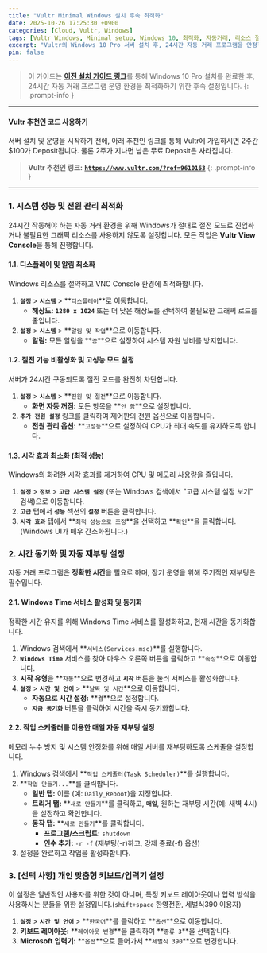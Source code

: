 ```yaml
---
title: "Vultr Minimal Windows 설치 후속 최적화"
date: 2025-10-26 17:25:30 +0900
categories: [Cloud, Vultr, Windows]
tags: [Vultr Windows, Minimal setup, Windows 10, 최적화, 자동거래, 리소스 절약]
excerpt: "Vultr의 Windows 10 Pro 서버 설치 후, 24시간 자동 거래 프로그램을 안정적으로 운영하기 위해 시스템 리소스를 최소화하는 후속 설정 가이드입니다."
pin: false
---
```


> 이 가이드는 [**이전 설치 가이드 링크**](https://urfreein.github.io/posts/minimal-vultr-win-setup-part1/)를 통해 Windows 10 Pro 설치를 완료한 후, 24시간 자동 거래 프로그램 운영 환경을 최적화하기 위한 후속 설정입니다.
{: .prompt-info }

-----

#### **Vultr 추천인 코드 사용하기**

서버 설치 및 운영을 시작하기 전에, 아래 추천인 링크를 통해 Vultr에 가입하시면 2주간 $100가 Deposit됩니다. 물론 2주가 지나면 남은 무료 Deposit은 사라집니다.

> **Vultr 추천인 링크:** 
> [**`https://www.vultr.com/?ref=9610163`**](https://www.vultr.com/?ref=9610163)
{: .prompt-info }

-----

### 1\. 시스템 성능 및 전원 관리 최적화

24시간 작동해야 하는 자동 거래 환경을 위해 Windows가 절대로 절전 모드로 진입하거나 불필요한 그래픽 리소스를 사용하지 않도록 설정합니다. 모든 작업은 **Vultr View Console**을 통해 진행합니다.

#### 1.1. 디스플레이 및 알림 최소화

Windows 리소스를 절약하고 VNC Console 환경에 최적화합니다.

1.  **`설정`** \> **`시스템`** \> \*\*`디스플레이`\*\*로 이동합니다.
      * **해상도:** **`1280 x 1024`** 또는 더 낮은 해상도를 선택하여 불필요한 그래픽 로드를 줄입니다.
2.  **`설정`** \> **`시스템`** \> \*\*`알림 및 작업`\*\*으로 이동합니다.
      * **알림:** 모든 알림을 \*\*`끔`\*\*으로 설정하여 시스템 자원 낭비를 방지합니다.

#### 1.2. 절전 기능 비활성화 및 고성능 모드 설정

서버가 24시간 구동되도록 절전 모드를 완전히 차단합니다.

1.  **`설정`** \> **`시스템`** \> \*\*`전원 및 절전`\*\*으로 이동합니다.
      * **화면 자동 꺼짐:** 모든 항목을 \*\*`안 함`\*\*으로 설정합니다.
2.  **`추가 전원 설정`** 링크를 클릭하여 제어판의 전원 옵션으로 이동합니다.
      * **전원 관리 옵션:** \*\*`고성능`\*\*으로 설정하여 CPU가 최대 속도를 유지하도록 합니다.

#### 1.3. 시각 효과 최소화 (최적 성능)

Windows의 화려한 시각 효과를 제거하여 CPU 및 메모리 사용량을 줄입니다.

1.  **`설정`** \> **`정보`** \> **`고급 시스템 설정`** (또는 Windows 검색에서 "고급 시스템 설정 보기" 검색)으로 이동합니다.
2.  **`고급`** 탭에서 **`성능`** 섹션의 **`설정`** 버튼을 클릭합니다.
3.  **`시각 효과`** 탭에서 \*\*`최적 성능으로 조정`\*\*을 선택하고 \*\*`확인`\*\*을 클릭합니다. (Windows UI가 매우 간소화됩니다.)

### 2\. 시간 동기화 및 자동 재부팅 설정

자동 거래 프로그램은 **정확한 시간**을 필요로 하며, 장기 운영을 위해 주기적인 재부팅은 필수입니다.

#### 2.1. Windows Time 서비스 활성화 및 동기화

정확한 시간 유지를 위해 Windows Time 서비스를 활성화하고, 현재 시간을 동기화합니다.

1.  Windows 검색에서 \*\*`서비스(Services.msc)`\*\*를 실행합니다.
2.  **`Windows Time`** 서비스를 찾아 마우스 오른쪽 버튼을 클릭하고 \*\*`속성`\*\*으로 이동합니다.
3.  **시작 유형**을 \*\*`자동`\*\*으로 변경하고 **`시작`** 버튼을 눌러 서비스를 활성화합니다.
4.  **`설정`** \> **`시간 및 언어`** \> \*\*`날짜 및 시간`\*\*으로 이동합니다.
      * **자동으로 시간 설정:** \*\*`켬`\*\*으로 설정합니다.
      * **`지금 동기화`** 버튼을 클릭하여 시간을 즉시 동기화합니다.

#### 2.2. 작업 스케줄러를 이용한 매일 자동 재부팅 설정

메모리 누수 방지 및 시스템 안정화를 위해 매일 서버를 재부팅하도록 스케줄을 설정합니다.

1.  Windows 검색에서 \*\*`작업 스케줄러(Task Scheduler)`\*\*를 실행합니다.
2.  \*\*`작업 만들기...`\*\*를 클릭합니다.
      * **일반 탭:** 이름 (예: `Daily_Reboot`)을 지정합니다.
      * **트리거 탭:** \*\*`새로 만들기`\*\*를 클릭하고, **`매일`**, 원하는 재부팅 시간(예: 새벽 4시)을 설정하고 확인합니다.
      * **동작 탭:** \*\*`새로 만들기`\*\*를 클릭합니다.
          * **프로그램/스크립트:** `shutdown`
          * **인수 추가:** `-r -f` (재부팅(-r)하고, 강제 종료(-f) 옵션)
3.  설정을 완료하고 작업을 활성화합니다.

### 3\. [선택 사항] 개인 맞춤형 키보드/입력기 설정

이 설정은 일반적인 사용자를 위한 것이 아니며, 특정 키보드 레이아웃이나 입력 방식을 사용하시는 분들을 위한 설정입니다.(`shift+space` 한영전환, 세벌식390 이용자)

1.  **`설정`** \> **`시간 및 언어`** \> \*\*`한국어`\*\*를 클릭하고 \*\*`옵션`\*\*으로 이동합니다.
2.  **키보드 레이아웃:** \*\*`레이아웃 변경`\*\*을 클릭하여 \*\*`종류 3`\*\*을 선택합니다.
3.  **Microsoft 입력기:** \*\*`옵션`\*\*으로 들어가서 \*\*`세벌식 390`\*\*으로 변경합니다.